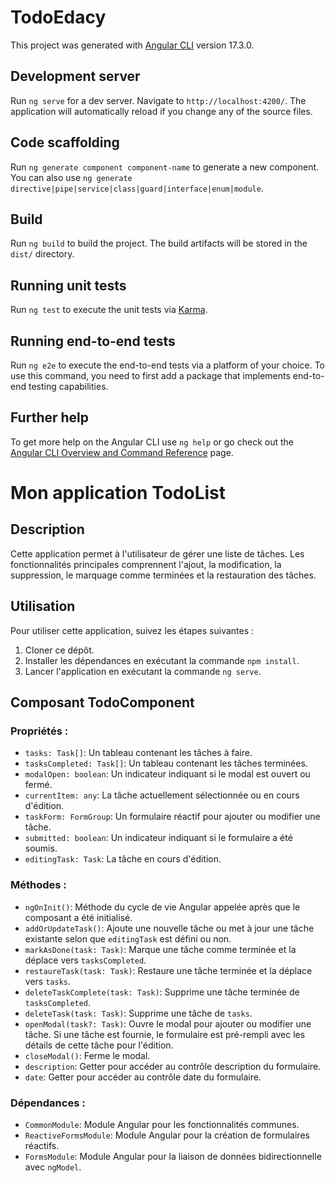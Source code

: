 # TodoEdacy

This project was generated with [Angular CLI](https://github.com/angular/angular-cli) version 17.3.0.

## Development server

Run `ng serve` for a dev server. Navigate to `http://localhost:4200/`. The application will automatically reload if you change any of the source files.

## Code scaffolding

Run `ng generate component component-name` to generate a new component. You can also use `ng generate directive|pipe|service|class|guard|interface|enum|module`.

## Build

Run `ng build` to build the project. The build artifacts will be stored in the `dist/` directory.

## Running unit tests

Run `ng test` to execute the unit tests via [Karma](https://karma-runner.github.io).

## Running end-to-end tests

Run `ng e2e` to execute the end-to-end tests via a platform of your choice. To use this command, you need to first add a package that implements end-to-end testing capabilities.

## Further help

To get more help on the Angular CLI use `ng help` or go check out the [Angular CLI Overview and Command Reference](https://angular.io/cli) page.


# Mon application TodoList

## Description
Cette application permet à l'utilisateur de gérer une liste de tâches. Les fonctionnalités principales comprennent l'ajout, la modification, la suppression, le marquage comme terminées et la restauration des tâches.

## Utilisation
Pour utiliser cette application, suivez les étapes suivantes :
1. Cloner ce dépôt.
2. Installer les dépendances en exécutant la commande `npm install`.
3. Lancer l'application en exécutant la commande `ng serve`.

## Composant TodoComponent

### Propriétés :
- `tasks: Task[]`: Un tableau contenant les tâches à faire.
- `tasksCompleted: Task[]`: Un tableau contenant les tâches terminées.
- `modalOpen: boolean`: Un indicateur indiquant si le modal est ouvert ou fermé.
- `currentItem: any`: La tâche actuellement sélectionnée ou en cours d'édition.
- `taskForm: FormGroup`: Un formulaire réactif pour ajouter ou modifier une tâche.
- `submitted: boolean`: Un indicateur indiquant si le formulaire a été soumis.
- `editingTask: Task`: La tâche en cours d'édition.

### Méthodes :
- `ngOnInit()`: Méthode du cycle de vie Angular appelée après que le composant a été initialisé.
- `addOrUpdateTask()`: Ajoute une nouvelle tâche ou met à jour une tâche existante selon que `editingTask` est défini ou non.
- `markAsDone(task: Task)`: Marque une tâche comme terminée et la déplace vers `tasksCompleted`.
- `restaureTask(task: Task)`: Restaure une tâche terminée et la déplace vers `tasks`.
- `deleteTaskComplete(task: Task)`: Supprime une tâche terminée de `tasksCompleted`.
- `deleteTask(task: Task)`: Supprime une tâche de `tasks`.
- `openModal(task?: Task)`: Ouvre le modal pour ajouter ou modifier une tâche. Si une tâche est fournie, le formulaire est pré-rempli avec les détails de cette tâche pour l'édition.
- `closeModal()`: Ferme le modal.
- `description`: Getter pour accéder au contrôle description du formulaire.
- `date`: Getter pour accéder au contrôle date du formulaire.

### Dépendances :
- `CommonModule`: Module Angular pour les fonctionnalités communes.
- `ReactiveFormsModule`: Module Angular pour la création de formulaires réactifs.
- `FormsModule`: Module Angular pour la liaison de données bidirectionnelle avec `ngModel`.

